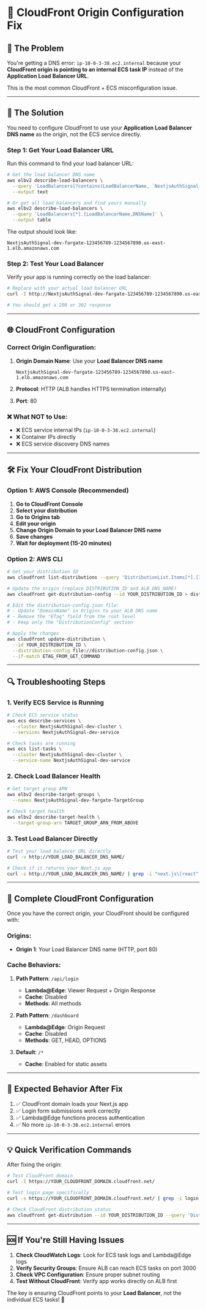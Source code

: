 # 🔧 CloudFront Origin Configuration Fix

## 🚨 **The Problem**

You're getting a DNS error: `ip-10-0-3-38.ec2.internal` because your **CloudFront origin is pointing to an internal ECS task IP** instead of the **Application Load Balancer URL**.

This is the most common CloudFront + ECS misconfiguration issue.

---

## 🎯 **The Solution**

You need to configure CloudFront to use your **Application Load Balancer DNS name** as the origin, not the ECS service directly.

### **Step 1: Get Your Load Balancer URL**

Run this command to find your load balancer URL:

```bash
# Get the load balancer DNS name
aws elbv2 describe-load-balancers \
  --query 'LoadBalancers[?contains(LoadBalancerName, `NextjsAuthSignal-dev`)].DNSName' \
  --output text

# Or get all load balancers and find yours manually
aws elbv2 describe-load-balancers \
  --query 'LoadBalancers[*].[LoadBalancerName,DNSName]' \
  --output table
```

The output should look like:
```
NextjsAuthSignal-dev-fargate-123456789-1234567890.us-east-1.elb.amazonaws.com
```

### **Step 2: Test Your Load Balancer**

Verify your app is running correctly on the load balancer:

```bash
# Replace with your actual load balancer URL
curl -I http://NextjsAuthSignal-dev-fargate-123456789-1234567890.us-east-1.elb.amazonaws.com

# You should get a 200 or 302 response
```

---

## 🌐 **CloudFront Configuration**

### **Correct Origin Configuration:**

1. **Origin Domain Name**: Use your **Load Balancer DNS name**
   ```
   NextjsAuthSignal-dev-fargate-123456789-1234567890.us-east-1.elb.amazonaws.com
   ```
   
2. **Protocol**: HTTP (ALB handles HTTPS termination internally)

3. **Port**: 80

### **❌ What NOT to Use:**

- ❌ ECS service internal IPs (`ip-10-0-3-38.ec2.internal`)
- ❌ Container IPs directly
- ❌ ECS service discovery DNS names

---

## 🛠 **Fix Your CloudFront Distribution**

### **Option 1: AWS Console (Recommended)**

1. **Go to CloudFront Console**
2. **Select your distribution**
3. **Go to Origins tab**
4. **Edit your origin**
5. **Change Origin Domain to your Load Balancer DNS name**
6. **Save changes**
7. **Wait for deployment (15-20 minutes)**

### **Option 2: AWS CLI**

```bash
# Get your distribution ID
aws cloudfront list-distributions --query 'DistributionList.Items[*].[Id,Comment]' --output table

# Update the origin (replace DISTRIBUTION_ID and ALB_DNS_NAME)
aws cloudfront get-distribution-config --id YOUR_DISTRIBUTION_ID > distribution-config.json

# Edit the distribution-config.json file:
# - Update "DomainName" in Origins to your ALB DNS name
# - Remove the "ETag" field from the root level
# - Keep only the "DistributionConfig" section

# Apply the changes
aws cloudfront update-distribution \
  --id YOUR_DISTRIBUTION_ID \
  --distribution-config file://distribution-config.json \
  --if-match ETAG_FROM_GET_COMMAND
```

---

## 🔍 **Troubleshooting Steps**

### **1. Verify ECS Service is Running**

```bash
# Check ECS service status
aws ecs describe-services \
  --cluster NextjsAuthSignal-dev-cluster \
  --services NextjsAuthSignal-dev-service

# Check tasks are running
aws ecs list-tasks \
  --cluster NextjsAuthSignal-dev-cluster \
  --service-name NextjsAuthSignal-dev-service
```

### **2. Check Load Balancer Health**

```bash
# Get target group ARN
aws elbv2 describe-target-groups \
  --names NextjsAuthSignal-dev-fargate-TargetGroup

# Check target health
aws elbv2 describe-target-health \
  --target-group-arn TARGET_GROUP_ARN_FROM_ABOVE
```

### **3. Test Load Balancer Directly**

```bash
# Test your load balancer URL directly
curl -v http://YOUR_LOAD_BALANCER_DNS_NAME/

# Check if it returns your Next.js app
curl -s http://YOUR_LOAD_BALANCER_DNS_NAME/ | grep -i "next.js\|react"
```

---

## 🎯 **Complete CloudFront Configuration**

Once you have the correct origin, your CloudFront should be configured with:

### **Origins:**
- **Origin 1**: Your Load Balancer DNS name (HTTP, port 80)

### **Cache Behaviors:**

1. **Path Pattern**: `/api/login`
   - **Lambda@Edge**: Viewer Request + Origin Response
   - **Cache**: Disabled
   - **Methods**: All methods

2. **Path Pattern**: `/dashboard`  
   - **Lambda@Edge**: Origin Request
   - **Cache**: Disabled
   - **Methods**: GET, HEAD, OPTIONS

3. **Default**: `/*`
   - **Cache**: Enabled for static assets

---

## 🚀 **Expected Behavior After Fix**

1. ✅ CloudFront domain loads your Next.js app
2. ✅ Login form submissions work correctly
3. ✅ Lambda@Edge functions process authentication
4. ✅ No more `ip-10-0-3-38.ec2.internal` errors

---

## 💡 **Quick Verification Commands**

After fixing the origin:

```bash
# Test CloudFront domain
curl -I https://YOUR_CLOUDFRONT_DOMAIN.cloudfront.net/

# Test login page specifically  
curl -s https://YOUR_CLOUDFRONT_DOMAIN.cloudfront.net/ | grep -i login

# Check CloudFront distribution status
aws cloudfront get-distribution --id YOUR_DISTRIBUTION_ID --query 'Distribution.Status'
```

---

## 🆘 **If You're Still Having Issues**

1. **Check CloudWatch Logs**: Look for ECS task logs and Lambda@Edge logs
2. **Verify Security Groups**: Ensure ALB can reach ECS tasks on port 3000
3. **Check VPC Configuration**: Ensure proper subnet routing
4. **Test Without CloudFront**: Verify app works directly on ALB first

The key is ensuring CloudFront points to your **Load Balancer**, not the individual ECS tasks! 🎯 